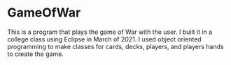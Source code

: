 # GameOfWar

This is a program that plays the game of War with the user. I built it in a college class using Eclipse in March of 2021.
I used object oriented programming to make classes for cards, decks, players, and players hands to create the game.
